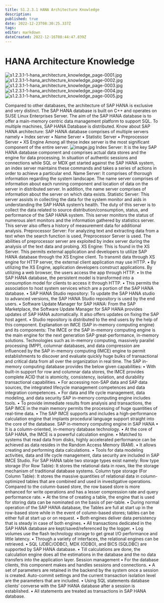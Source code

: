 ```yaml
---
title: S1.2.3.1	HANA Architecture Knowledge
description: 
published: true
date: 2022-12-23T08:30:25.337Z
tags: 
editor: markdown
dateCreated: 2022-12-16T08:44:47.839Z
---
```


# HANA Architecture Knowledge
![s1.2.3.1-1-hana_architecture_knowledge_page-0001.jpg](/s1231/s1.2.3.1-1-hana_architecture_knowledge_page-0001.jpg)
![s1.2.3.1-1-hana_architecture_knowledge_page-0002.jpg](/s1231/s1.2.3.1-1-hana_architecture_knowledge_page-0002.jpg)
![s1.2.3.1-1-hana_architecture_knowledge_page-0003.jpg](/s1231/s1.2.3.1-1-hana_architecture_knowledge_page-0003.jpg)
![s1.2.3.1-1-hana_architecture_knowledge_page-0004.jpg](/s1231/s1.2.3.1-1-hana_architecture_knowledge_page-0004.jpg)
![s1.2.3.1-1-hana_architecture_knowledge_page-0005.jpg](/s1231/s1.2.3.1-1-hana_architecture_knowledge_page-0005.jpg)

Compared to other databases, the architecture of SAP HANA is exclusive and very distinct. The SAP HANA database is built on C++ and operates on SUSE Linux Enterprises Server. The aim of the SAP HANA database is to offer a main-memory centric data management platform to support SQL. To multiple machines, SAP HANA Database is distributed.
Know about SAP HANA architecture:
SAP HANA database comprises of multiple servers namely
•	Index server
•	Name Server
•	Statistic Server
•	Preprocessor Server
•	XS Engine
Among all these index server is the most significant component of the entire server.
![image.jpg](/s1231/image.jpg)
Index Server: It is the key SAP HANA database component and comprises actual data stores and the engine for data processing. In situation of authentic sessions and connections while SQL or MDX get started against the SAP HANA system, an index server maintains these commands and takes a series of actions in order to achieve a particular end.
Name Server: It comprises of thorough information regarding the system landscape. The name server comprises of information about each running component and location of data on the server in distributed server. In addition, the name server comprises of information about the server on which data exists.
Statistic Server: This server assists in collecting the data for the system monitor and aids in understanding the SAP HANA system’s health. The duty of this server is to collect the data related to source distribution/consumption, status, and performance of the SAP HANA system. This server monitors the status of numerous alert monitors and the information gathered by statistics server.
This server also offers a history of measurement data for additional analysis.
Preprocessor Server: For analyzing text and extracting data from a text when the search function is used, Preprocessor Server is used. The abilities of preprocessor server are exploited by index server during the analysis of the text data and probing.
XS Engine: This is found in the XS Server. This permits external application and developers to utilize SAP HANA database through the XS Engine client. To transmit data through XS engine for HTTP server, the external client application may use HTTP.
•	By utilizing the XS Engine, application developers construct applications. By utilizing a web browser, the users access the app through HTTP.
•	In the SAP HANA database, the persistent model is transformed into a consumption model for clients to access it through HTTP.
•	This permits the association to host system services which are a portion of the SAP HANA database.
•	SAP HANA Studio repository: To update the SAP HANA studio to advanced versions, the SAP HANA Studio repository is used by the end users.
•	Software Update Manager for SAP HANA: From the SAP Marketplace, the Software Update Manager for SAP HANA provides updates of SAP HANA automatically. It also offers updates on fixing the SAP host agent.
•	Studio repository is distributed to the end users by the help of this component.
Explanation on IMCE (SAP in-memory computing engine) and its components:
The IMCE or the SAP in-memory computing engine is the main engine for the next generation SAP great-performance, in-memory solutions. Technologies such as in-memory computing, massively parallel processing (MPP), columnar databases, and data compression are influenced by the SAP in-memory computing (IMCE) engine to permit establishments to discover and evaluate quickly huge bulks of transactional and critical data from all over the organization in real time. The SAP in-memory computing database provides the below given capabilities:
•	With built-in support for row and columnar data stores, the IMCE provides complete ACID that is atomicity, consistency, isolation, and durability transactional capabilities.
•	For accessing non-SAP data and SAP data sources, the integrated lifecycle management competences and data integration competences.
•	For data and life cycle management, data modeling, and data security SAP in-memory computing engine includes tools.
•	To provide immediate results from analysis and transactions, the SAP IMCE in the main memory permits the processing of huge quantities of real-time data.
•	The SAP IMCE supports and includes a high-performance calculation engine that implants procedural language support straight into the core of the database.
SAP in-memory computing engine in SAP HANA
•	It is a column-oriented, in-memory database technology.
•	At the core of SAP HANA, the IMCE is a powerful calculation engine.
•	Matched to systems that read data from disks, highly accelerated performance can be achieved as data resides in the Random Access Memory (RAM).
•	It allows creating and performing data calculations.
•	Tools for data modeling activities, data and life cycle management, data security are included in SAP IMCE Studio.
For SAP HANA table two storage types exist namely:
Row type storage (For Row Table): It stores the relational data in rows, like the storage mechanism of traditional database systems.
Column type storage (For Column Table): It stores the massive quantities of relational data in column-optimized tables that are combined and used in investigative operations. Compared to the column-based store, the row based store is more enhanced for write operations and has a lesser compression rate and query performance rate.
•	At the time of creating a table, the engine that is used for storing data can be nominated on the basis of per-table.
•	During normal operation of the SAP HANA database, the Tables are full at start up in the row-based store while in the event of column-based stores; tables can be either full at start up or on request.
•	Both engines deliver data persistency that is steady in case of both engines.
•	All transactions dedicated in the SAP HANA database are kept/saved/referenced by the logger.
•	Log volumes use the flash technology storage to get great I/O performance and little latency.
•	Through a variety of interfaces, the relational engines can be retrieved.
•	SQL (JDBC/ODBC), MDX (ODBO), and BICS (SQLDBC) are supported by SAP HANA database.
•	Till calculations are done, the calculation engine does all the estimations in the database and the no data transfers into the application layer.
Session management
•	For the database clients, this component makes and handles sessions and connections.
•	A set of parameters are retained in the backend by the system once a session is created. Auto-commit settings and the current transaction isolation level are the parameters that are included.
•	Using SQL statements database clients’ converse with the SAP HANA database after a session is established.
•	All statements are treated as transactions in SAP HANA database.
